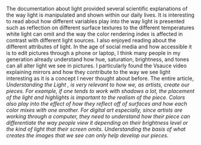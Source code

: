   The documentation about light provided several scientific explanations of the way light is manipulated and shown within our daily lives. It is interesting to read about how different variables play into the way light is presented such as reflection on different surface textures to the different temperatures white light can omit and the way the color rendering index is affected in contrast with different light sources. I also enjoyed reading about the different attributes of light. In the age of social media and how accessible it is to edit pictures through a phone or laptop, I think many people in my generation already understand how hue, saturation, brightness, and tones can all alter light we see in pictures. I particularly found the Vsauce video explaining mirrors and how they contribute to the way we see light interesting as it is a concept I never thought about before. 
  The entire article, <i> Understanding the Light <i>, is very relevant to how we, as artists, create our pieces. For example, if one tends to work with shadows a lot, the placement of the light and highlights is important to the realism of the piece. Colors also play into the effect of how they reflect off of surfaces and how each color mixes with one another. For digital art especially, since artists are working through a computer, they need to understand how their piece can differentiate the way people view it depending on their brightness level or the kind of light that their screen omits. Understanding the basis of what creates the images that we see can only help develop our pieces. 
